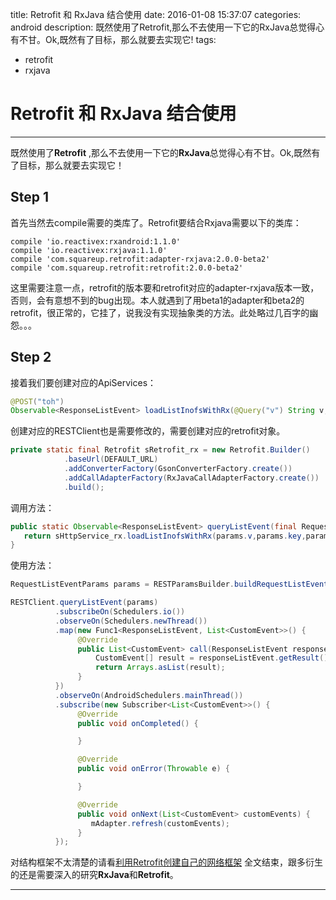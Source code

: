 title: Retrofit 和 RxJava 结合使用
date: 2016-01-08 15:37:07
categories: android
description: 既然使用了Retrofit,那么不去使用一下它的RxJava总觉得心有不甘。Ok,既然有了目标，那么就要去实现它!
tags: 
 - retrofit
 - rxjava

# Retrofit 和 RxJava 结合使用

---
既然使用了**Retrofit** ,那么不去使用一下它的**RxJava**总觉得心有不甘。Ok,既然有了目标，那么就要去实现它！

## Step 1
首先当然去compile需要的类库了。Retrofit要结合Rxjava需要以下的类库：
```
compile 'io.reactivex:rxandroid:1.1.0'
compile 'io.reactivex:rxjava:1.1.0'
compile 'com.squareup.retrofit:adapter-rxjava:2.0.0-beta2'
compile 'com.squareup.retrofit:retrofit:2.0.0-beta2'
```
这里需要注意一点，retrofit的版本要和retrofit对应的adapter-rxjava版本一致，否则，会有意想不到的bug出现。本人就遇到了用beta1的adapter和beta2的retrofit，很正常的，它挂了，说我没有实现抽象类的方法。此处略过几百字的幽怨。。。

## Step 2
接着我们要创建对应的ApiServices：
```java
@POST("toh")
Observable<ResponseListEvent> loadListInofsWithRx(@Query("v") String v,@Query("key") String key,@Query("month") int month,@Query("day") int day);
```

创建对应的RESTClient也是需要修改的，需要创建对应的retrofit对象。
```java
private static final Retrofit sRetrofit_rx = new Retrofit.Builder()
		    .baseUrl(DEFAULT_URL)
            .addConverterFactory(GsonConverterFactory.create())
            .addCallAdapterFactory(RxJavaCallAdapterFactory.create())
            .build();
```

调用方法：
```java
public static Observable<ResponseListEvent> queryListEvent(final RequestListEventParams params){
   return sHttpService_rx.loadListInofsWithRx(params.v,params.key,params.month,params.day);
}
```

使用方法：
```java
RequestListEventParams params = RESTParamsBuilder.buildRequestListEventParams(mCurrentMonth, mCurrentDay);

RESTClient.queryListEvent(params)
          .subscribeOn(Schedulers.io())
          .observeOn(Schedulers.newThread())
          .map(new Func1<ResponseListEvent, List<CustomEvent>>() {
               @Override
               public List<CustomEvent> call(ResponseListEvent responseListEvent) {
                   CustomEvent[] result = responseListEvent.getResult();
                   return Arrays.asList(result);
               }
          })
          .observeOn(AndroidSchedulers.mainThread())
          .subscribe(new Subscriber<List<CustomEvent>>() {
               @Override
               public void onCompleted() {

               }

               @Override
               public void onError(Throwable e) {

               }

               @Override
               public void onNext(List<CustomEvent> customEvents) {
                  mAdapter.refresh(customEvents);
               }
          });
```

对结构框架不太清楚的请看[利用Retrofit创建自己的网络框架](http://hezaijin.github.io/2016/01/05/%E4%BD%BF%E7%94%A8Retrofit%E6%90%AD%E5%BB%BA%E8%87%AA%E5%B7%B1%E7%9A%84%E7%BD%91%E7%BB%9C%E8%AF%B7%E6%B1%82%E6%A1%86%E6%9E%B6/)
全文结束，跟多衍生的还是需要深入的研究**RxJava**和**Retrofit**。

---